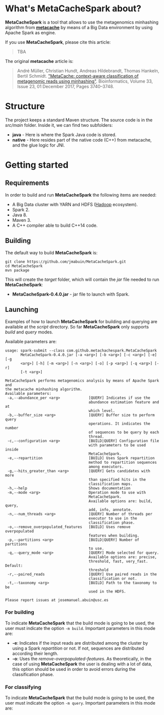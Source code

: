 # What's MetaCacheSpark about? #

**MetaCacheSpark** is a tool that allows to use the metagenomics minhashing algorithm from [**metacache**][1] by means of a Big Data environment by using Apache Spark as engine.

If you use **MetaCacheSpark**, please cite this article:

> TBA

The original **metacache** article is:

> André Müller, Christian Hundt, Andreas Hildebrandt, Thomas Hankeln, Bertil Schmidt. ["MetaCache: context-aware classification of metagenomic reads using minhashing"][3]. Bioinformatics, Volume 33, Issue 23, 01 December 2017, Pages 3740–3748.

# Structure #
The project keeps a standard Maven structure. The source code is in the *src/main* folder. Inside it, we can find two subfolders:

* **java** - Here is where the Spark Java code is stored.
* **native** - Here resides part of the native code (C++) from metacache, and the glue logic for JNI.

# Getting started #

## Requirements
In order to build and run **MetaCacheSpark** the following items are needed:

* A Big Data cluster with YARN and HDFS ([Hadoop][2] ecosystem).
* Spark 2.
* Java 8.
* Maven 3.
* A C++ compiler able to build C++14 code.

## Building
The default way to build **MetaCacheSpark** is:

	git clone https://github.com/jmabuin/MetaCacheSpark.git
	cd MetaCacheSpark
	mvn package

This will create the *target* folder, which will contain the *jar* file needed to run **MetaCacheSpark**:

* **MetaCacheSpark-0.4.0.jar** - jar file to launch with Spark.

## Launching
Examples of how to launch **MetaCacheSpark** for building and querying are available at the *script* directory. So far **MetaCacheSpark** only supports *build* and *query* modes.

Available parameters are:

    usage: spark-submit --class com.github.metachachespark.MetaCacheSpark
           MetaCacheSpark-0.4.0.jar [-a <arg>] [-b <arg>] [-c <arg>] [-e] [-g
           <arg>] [-h] [-m <arg>] [-n <arg>] [-o] [-p <arg>] [-q <arg>] [-r]
           [-t <arg>]
    
    MetaCacheSpark performs metagenomics analysis by means of Apache Spark and
    the metacache minhashing algorithm.
    Available parameters:
     -a,--abundance_per <arg>             [QUERY] Indicates if use the
                                          abundance estimation feature and at
                                          which level.
     -b,--buffer_size <arg>               [QUERY] Buffer size to perform query
                                          operations. It indicates the number
                                          of sequences to be query by each
                                          thread.
     -c,--configuration <arg>             [BUILD|QUERY] Configuration file
                                          with parameters to be used inside
                                          MetaCacheSpark.
     -e,--repartition                     [BUILD] Uses Spark repartition
                                          method to repartition sequences
                                          among executors.
     -g,--hits_greater_than <arg>         [QUERY] Gets candidates with more
                                          than specified hits in the
                                          classification maps.
     -h,--help                            Shows documentation
     -m,--mode <arg>                      Operation mode to use with
                                          MetaCacheSpark.
                                          Available options are: build, query,
                                          add, info, annotate.
     -n,--num_threads <arg>               [QUERY] Number of threads per
                                          executor to use in the
                                          classification phase.
     -o,--remove_overpopulated_features   [BUILD] Uses remove overpopulated
                                          features when building.
     -p,--partitions <arg>                [BUILD|QUERY] Number of partitions
                                          to use.
     -q,--query_mode <arg>                [QUERY] Mode selected for query.
                                          Available options are: precise,
                                          threshold, fast, very_fast. Default:
                                          threshold
     -r,--paired_reads                    [QUERY] Use paired reads in the
                                          classification or not.
     -t,--taxonomy <arg>                  [BUILD] Path to the taxonomy to be
                                          used in the HDFS.
    
    Please report issues at josemanuel.abuin@usc.es

### For building
To indicate **MetaCacheSpark** that the build mode is going to be used, the user must indicate the option `-m build`. Important parameters in this mode are:

* **-e**: Indicates if the input reads are distributed among the cluster by using a Spark *repartition* or not. If not, sequences are distributed according their length.
* **-o**: Uses the *remove-overpopulated-features*. As theoretically, in the case of using **MetaCacheSpark** the user is dealing with a lot of data, this option should be used in order to avoid errors during the classification phase.
### For classifying
To indicate **MetaCacheSpark** that the build mode is going to be used, the user must indicate the option `-m query`. Important parameters in this mode are:


[1]: https://github.com/muellan/metacache
[2]: https://hadoop.apache.org/
[3]: https://doi.org/10.1093/bioinformatics/btx520